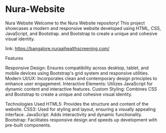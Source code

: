 # Nura-Website
Nura Website Welcome to the Nura Website repository! This project showcases a modern and responsive website developed using HTML, CSS, JavaScript, and Bootstrap. and Bootstrap to create a unique and cohesive visual identity.<br>

link: https://bangalore.nuraaihealthscreening.com/  <br>

Features

Responsive Design: Ensures compatibility across desktop, tablet, and mobile devices using Bootstrap's grid system and responsive utilities.
Modern UI/UX: Incorporates clean and contemporary design principles to enhance user engagement.
Interactive Elements: Utilizes JavaScript for dynamic content and interactive features.
Custom Styling: Combines CSS and Bootstrap to create a unique and cohesive visual identity.

Technologies Used
HTML5: Provides the structure and content of the website.
CSS3: Used for styling and layout, ensuring a visually appealing interface.
JavaScript: Adds interactivity and dynamic functionality.
Bootstrap: Facilitates responsive design and speeds up development with pre-built components.
